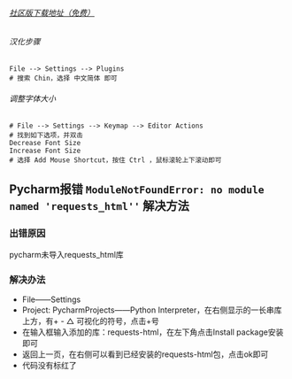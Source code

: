 ###### [社区版下载地址（免费）](hhttps://www.jetbrains.com/pycharm/download/#section=windows)

###### 汉化步骤
```
File --> Settings --> Plugins
# 搜索 Chin，选择 中文简体 即可
```

###### 调整字体大小
```
# File --> Settings --> Keymap --> Editor Actions
# 找到如下选项，并双击
Decrease Font Size
Increase Font Size
# 选择 Add Mouse Shortcut，按住 Ctrl ，鼠标滚轮上下滚动即可
```

## Pycharm报错 `ModuleNotFoundError: no module named 'requests_html''` 解决方法
### 出错原因
pycharm未导入requests_html库
### 解决办法
- File——Settings
- Project: PycharmProjects——Python Interpreter，在右侧显示的一长串库上方，有+ - △ 可视化的符号，点击+号
- 在输入框输入添加的库：requests-html，在左下角点击Install package安装即可
- 返回上一页，在右侧可以看到已经安装的requests-html包，点击ok即可
- 代码没有标红了